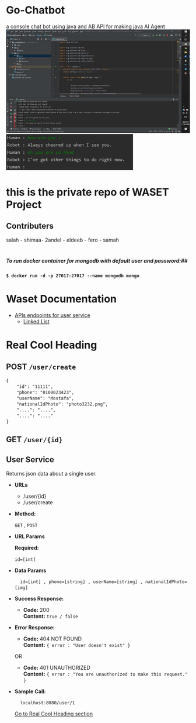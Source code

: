 # Go-Chatbot
a console chat bot using java and AB API for making java AI Agent
![app](images/app.jpg?raw=true "Title")
![app2](images/app2.jpg?raw=true "Title")


# this is the private repo of WASET Project
## Contributers
salah - shimaa- 2andel - eldeeb - fero - samah

#  #
##### To run docker container for mongodb with default user and password:##
#### `$ docker run -d -p 27017:27017 --name mongodb mongo` ##
Waset Documentation
=================
   * [APIs endpoints for user service](APIs-endpoints-for-user-service)
      * [Linked List](https://github.com/EngAhmedSalah/Coding-Interview-Preparing/tree/master/Topics%20to%20Study/Linked%20List)
            
            
# Real Cool Heading
## POST `/user/create` ##
    {
        "id": "11111",
        "phone": "0100023423",
        "userName": "Mostafa",
        "nationalIdPhoto": "photo3232.png",
        "....": "....",
        "....": "...."
    }
## GET `/user/{id}` ##

**User Service**
----
  Returns json data about a single user.

* **URLs**

  * /user/{id}
  * /user/create

* **Method:**

  `GET` , `POST`
  
*  **URL Params**

   **Required:**
 
   `id=[int]`

* **Data Params**

        id=[int] , phone=[string] , userName=[string] , nationalIdPhoto=[img]

* **Success Response:**

  * **Code:** 200 <br />
    **Content:** `true / false`
 
* **Error Response:**

  * **Code:** 404 NOT FOUND <br />
    **Content:** `{ error : "User doesn't exist" }`

  OR

  * **Code:** 401 UNAUTHORIZED <br />
    **Content:** `{ error : "You are unauthorized to make this request." }`

* **Sample Call:**

  ```plain
    localhost:8080/user/1
  ```
  
  [Go to Real Cool Heading section](#real-cool-heading)
